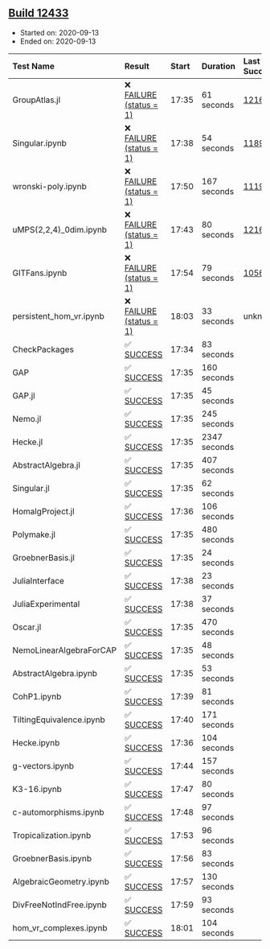 ## [Build 12433](https://oscarci.mathematik.uni-kl.de/job/oscar/12433/)

* Started on: 2020-09-13
* Ended on: 2020-09-13

| Test Name    | Result | Start | Duration | Last Success | First Failure |
|:-------------|:-------|:------|:---------|:-------------|:--------------|
| GroupAtlas.jl | ❌ [FAILURE (status = 1)](https://oscarci.mathematik.uni-kl.de/job/oscar/12433/artifact/logs/build-12433/GroupAtlas.jl.log) | 17:35 | 61 seconds | [12167](https://oscarci.mathematik.uni-kl.de/job/oscar/12167/) | [12168](https://oscarci.mathematik.uni-kl.de/job/oscar/12168/) |
| Singular.ipynb | ❌ [FAILURE (status = 1)](https://oscarci.mathematik.uni-kl.de/job/oscar/12433/artifact/logs/build-12433/Singular.ipynb.log) | 17:38 | 54 seconds | [11893](https://oscarci.mathematik.uni-kl.de/job/oscar/11893/) | [11894](https://oscarci.mathematik.uni-kl.de/job/oscar/11894/) |
| wronski-poly.ipynb | ❌ [FAILURE (status = 1)](https://oscarci.mathematik.uni-kl.de/job/oscar/12433/artifact/logs/build-12433/wronski-poly.ipynb.log) | 17:50 | 167 seconds | [11192](https://oscarci.mathematik.uni-kl.de/job/oscar/11192/) | [11193](https://oscarci.mathematik.uni-kl.de/job/oscar/11193/) |
| uMPS(2,2,4)_0dim.ipynb | ❌ [FAILURE (status = 1)](https://oscarci.mathematik.uni-kl.de/job/oscar/12433/artifact/logs/build-12433/uMPS-2-2-4-_0dim.ipynb.log) | 17:43 | 80 seconds | [12167](https://oscarci.mathematik.uni-kl.de/job/oscar/12167/) | [12168](https://oscarci.mathematik.uni-kl.de/job/oscar/12168/) |
| GITFans.ipynb | ❌ [FAILURE (status = 1)](https://oscarci.mathematik.uni-kl.de/job/oscar/12433/artifact/logs/build-12433/GITFans.ipynb.log) | 17:54 | 79 seconds | [10566](https://oscarci.mathematik.uni-kl.de/job/oscar/10566/) | [10567](https://oscarci.mathematik.uni-kl.de/job/oscar/10567/) |
| persistent_hom_vr.ipynb | ❌ [FAILURE (status = 1)](https://oscarci.mathematik.uni-kl.de/job/oscar/12433/artifact/logs/build-12433/persistent_hom_vr.ipynb.log) | 18:03 | 33 seconds | unknown | unknown |
| CheckPackages | ✅ [SUCCESS](https://oscarci.mathematik.uni-kl.de/job/oscar/12433/artifact/logs/build-12433/CheckPackages.log) | 17:34 | 83 seconds |  |  |
| GAP | ✅ [SUCCESS](https://oscarci.mathematik.uni-kl.de/job/oscar/12433/artifact/logs/build-12433/GAP.log) | 17:35 | 160 seconds |  |  |
| GAP.jl | ✅ [SUCCESS](https://oscarci.mathematik.uni-kl.de/job/oscar/12433/artifact/logs/build-12433/GAP.jl.log) | 17:35 | 45 seconds |  |  |
| Nemo.jl | ✅ [SUCCESS](https://oscarci.mathematik.uni-kl.de/job/oscar/12433/artifact/logs/build-12433/Nemo.jl.log) | 17:35 | 245 seconds |  |  |
| Hecke.jl | ✅ [SUCCESS](https://oscarci.mathematik.uni-kl.de/job/oscar/12433/artifact/logs/build-12433/Hecke.jl.log) | 17:35 | 2347 seconds |  |  |
| AbstractAlgebra.jl | ✅ [SUCCESS](https://oscarci.mathematik.uni-kl.de/job/oscar/12433/artifact/logs/build-12433/AbstractAlgebra.jl.log) | 17:35 | 407 seconds |  |  |
| Singular.jl | ✅ [SUCCESS](https://oscarci.mathematik.uni-kl.de/job/oscar/12433/artifact/logs/build-12433/Singular.jl.log) | 17:35 | 62 seconds |  |  |
| HomalgProject.jl | ✅ [SUCCESS](https://oscarci.mathematik.uni-kl.de/job/oscar/12433/artifact/logs/build-12433/HomalgProject.jl.log) | 17:36 | 106 seconds |  |  |
| Polymake.jl | ✅ [SUCCESS](https://oscarci.mathematik.uni-kl.de/job/oscar/12433/artifact/logs/build-12433/Polymake.jl.log) | 17:35 | 480 seconds |  |  |
| GroebnerBasis.jl | ✅ [SUCCESS](https://oscarci.mathematik.uni-kl.de/job/oscar/12433/artifact/logs/build-12433/GroebnerBasis.jl.log) | 17:35 | 24 seconds |  |  |
| JuliaInterface | ✅ [SUCCESS](https://oscarci.mathematik.uni-kl.de/job/oscar/12433/artifact/logs/build-12433/JuliaInterface.log) | 17:38 | 23 seconds |  |  |
| JuliaExperimental | ✅ [SUCCESS](https://oscarci.mathematik.uni-kl.de/job/oscar/12433/artifact/logs/build-12433/JuliaExperimental.log) | 17:38 | 37 seconds |  |  |
| Oscar.jl | ✅ [SUCCESS](https://oscarci.mathematik.uni-kl.de/job/oscar/12433/artifact/logs/build-12433/Oscar.jl.log) | 17:35 | 470 seconds |  |  |
| NemoLinearAlgebraForCAP | ✅ [SUCCESS](https://oscarci.mathematik.uni-kl.de/job/oscar/12433/artifact/logs/build-12433/NemoLinearAlgebraForCAP.log) | 17:35 | 48 seconds |  |  |
| AbstractAlgebra.ipynb | ✅ [SUCCESS](https://oscarci.mathematik.uni-kl.de/job/oscar/12433/artifact/logs/build-12433/AbstractAlgebra.ipynb.log) | 17:35 | 53 seconds |  |  |
| CohP1.ipynb | ✅ [SUCCESS](https://oscarci.mathematik.uni-kl.de/job/oscar/12433/artifact/logs/build-12433/CohP1.ipynb.log) | 17:39 | 81 seconds |  |  |
| TiltingEquivalence.ipynb | ✅ [SUCCESS](https://oscarci.mathematik.uni-kl.de/job/oscar/12433/artifact/logs/build-12433/TiltingEquivalence.ipynb.log) | 17:40 | 171 seconds |  |  |
| Hecke.ipynb | ✅ [SUCCESS](https://oscarci.mathematik.uni-kl.de/job/oscar/12433/artifact/logs/build-12433/Hecke.ipynb.log) | 17:36 | 104 seconds |  |  |
| g-vectors.ipynb | ✅ [SUCCESS](https://oscarci.mathematik.uni-kl.de/job/oscar/12433/artifact/logs/build-12433/g-vectors.ipynb.log) | 17:44 | 157 seconds |  |  |
| K3-16.ipynb | ✅ [SUCCESS](https://oscarci.mathematik.uni-kl.de/job/oscar/12433/artifact/logs/build-12433/K3-16.ipynb.log) | 17:47 | 80 seconds |  |  |
| c-automorphisms.ipynb | ✅ [SUCCESS](https://oscarci.mathematik.uni-kl.de/job/oscar/12433/artifact/logs/build-12433/c-automorphisms.ipynb.log) | 17:48 | 97 seconds |  |  |
| Tropicalization.ipynb | ✅ [SUCCESS](https://oscarci.mathematik.uni-kl.de/job/oscar/12433/artifact/logs/build-12433/Tropicalization.ipynb.log) | 17:53 | 96 seconds |  |  |
| GroebnerBasis.ipynb | ✅ [SUCCESS](https://oscarci.mathematik.uni-kl.de/job/oscar/12433/artifact/logs/build-12433/GroebnerBasis.ipynb.log) | 17:56 | 83 seconds |  |  |
| AlgebraicGeometry.ipynb | ✅ [SUCCESS](https://oscarci.mathematik.uni-kl.de/job/oscar/12433/artifact/logs/build-12433/AlgebraicGeometry.ipynb.log) | 17:57 | 130 seconds |  |  |
| DivFreeNotIndFree.ipynb | ✅ [SUCCESS](https://oscarci.mathematik.uni-kl.de/job/oscar/12433/artifact/logs/build-12433/DivFreeNotIndFree.ipynb.log) | 17:59 | 93 seconds |  |  |
| hom_vr_complexes.ipynb | ✅ [SUCCESS](https://oscarci.mathematik.uni-kl.de/job/oscar/12433/artifact/logs/build-12433/hom_vr_complexes.ipynb.log) | 18:01 | 104 seconds |  |  |
